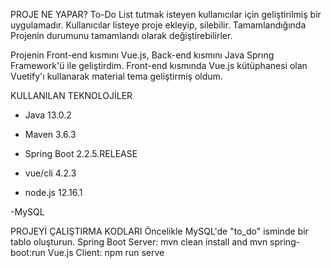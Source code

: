 PROJE NE YAPAR?
To-Do List tutmak isteyen kullanıcılar için geliştirilmiş bir uygulamadır. Kullanıcılar listeye proje ekleyip, silebilir. Tamamlandığında Projenin durumunu tamamlandı olarak değiştirebilirler.


Projenin Front-end kısmını Vue.js, Back-end kısmını Java Sprıng Framework'ü ile geliştirdim. Front-end kısmında Vue.js kütüphanesi olan Vuetify'ı kullanarak material tema geliştirmiş oldum.

KULLANILAN TEKNOLOJİLER
- Java 13.0.2
- Maven 3.6.3
- Spring Boot 2.2.5.RELEASE

- vue/cli 4.2.3 
- node.js 12.16.1

-MySQL

PROJEYİ ÇALIŞTIRMA KODLARI
Öncelikle MySQL'de "to_do" isminde bir  tablo oluşturun.
Spring Boot Server: mvn clean install and mvn spring-boot:run
Vue.js Client:  npm run serve
